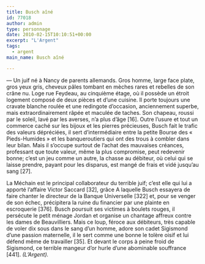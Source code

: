 ```yaml
---
title: Busch aîné
id: 77018
author: admin
type: personnage
date: 2010-02-15T10:10:51+00:00
excerpt: "L'Argent"
tags:
  - argent
main_name: Busch aîné

---
```

— Un juif né à Nancy de parents allemands. Gros homme, large face plate, gros yeux gris, cheveux pâles tombant en mèches rares et rebelles de son crâne nu. Loge rue Feydeau, au cinquième étage, où il possède un étroit logement composé de deux pièces et d&rsquo;une cuisine. Il porte toujours une cravate blanche roulée et une redingote d&rsquo;occasion, anciennement superbe, mais extraordinairement râpée et maculée de taches. Son chapeau, roussi par le soleil, lavé par les averses, n&rsquo;a plus d&rsquo;âge [16]. Outre l&rsquo;usure et tout un commerce caché sur les bijoux et les pierres précieuses, Busch fait le trafic des valeurs dépréciées, il sert d&rsquo;intermédiaire entre la petite Bourse des « Pieds-Humides » et les banqueroutiers qui ont des trous à combler dans leur bilan. Mais il s&rsquo;occupe surtout de l&rsquo;achat des mauvaises créances, professant que toute valeur, même la plus compromise, peut redevenir bonne; c&rsquo;est un jeu comme un autre, la chasse au débiteur, où celui qui se laisse prendre, payant pour les disparus, est mangé de frais et vidé jusqu&rsquo;au sang [27].

La Méchain est le principal collaborateur du terrible juif; c&rsquo;est elle qui lui a apporté l&rsquo;affaire Victor Saccard [32], grâce A laquelle Busch essayera de faire chanter le directeur de la Banque Universelle [322] et, pour se venger de son échec, précipitera la ruine du financier par une plainte en escroquerie [376]. Busch poursuit ses victimes à boulets rouges, il persécute le petit ménage Jordan et organise un chantage affreux contre les dames de Beauvilliers. Mais ce loup, féroce aux débiteurs, très capable de voler dix sous dans le sang d&rsquo;un homme, adore son cadet Sigismond d&rsquo;une passion maternelle, il le sert comme une bonne le tolère oisif et lui défend même de travailler [35]. Et devant le corps à peine froid de Sigismond, ce terrible mangeur d&rsquo;or hurle d&rsquo;une abominable souffrance [441]. _(L&rsquo;Argent)._